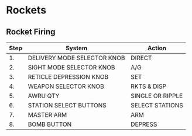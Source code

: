 # Rockets

## Rocket Firing

| Step | System                      | Action           |
|------|-----------------------------|------------------|
| 1.   | DELIVERY MODE SELECTOR KNOB | DIRECT           |
| 2.   | SIGHT MODE SELECTOR KNOB    | A/G              |
| 3.   | RETICLE DEPRESSION KNOB     | SET              |
| 4.   | WEAPON SELECTOR KNOB        | RKTS & DISP      |
| 5.   | AWRU QTY                    | SINGLE OR RIPPLE |
| 6.   | STATION SELECT BUTTONS      | SELECT STATIONS  |
| 7.   | MASTER ARM                  | ARM              |
| 8.   | BOMB BUTTON                 | DEPRESS          |
